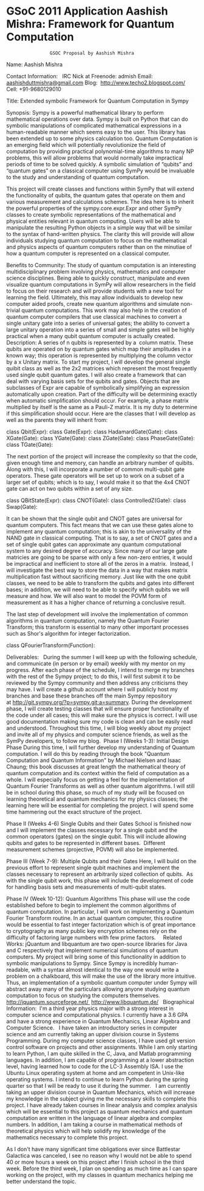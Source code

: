 # GSoC 2011 Application Aashish Mishra: Framework for Quantum Computation

					GSOC Proposal by Aashish Mishra

Name:
Aashish Mishra

Contact Information:
  IRC Nick at Freenode: 
     admish
  Email: 
     aashishduttmishra@gmail.com
  Blog: 
     http://www.techo2.blogspot.com/
  Cell: 
     +91-9680129010
 

Title:
                Extended symbolic Framework for Quantum Computation in Sympy
 

Synopsis:
Sympy is a powerful mathematical library to perform mathematical operations over data. Sympy is built on Python that can do symbolic manipulations of complicated mathematical expressions in a human-readable manner which seems easy to the user. This library has been extended up to some physics calculation too. Quantum Computation is an emerging field which will potentially revolutionize the field of computation by providing practical polynomial-time algorithms to many NP problems, this will allow problems that would normally take impractical periods of time to be solved quickly. A symbolic simulation of “qubits” and “quantum gates” on a classical computer using SymPy would be invaluable to the study and understanding of quantum computation. 

This project will create classes and functions within SymPy that will extend the functionality of qubits, the quantum gates that operate on them and various measurement and calculations schemes. The idea here is to inherit the powerful properties of the sympy.core.expr.Expr and other SymPy classes to create symbolic representations of the mathematical and physical entities relevant in quantum computing. Users will be able to manipulate the resulting Python objects in a simple way that will be similar to the syntax of hand-written physics. The clarity this will provide will allow individuals studying quantum computation to focus on the mathematical and physics aspects of quantum computers rather than on the minutiae of how a quantum computer is represented on a classical computer.

Benefits to Community:
The study of quantum computation is an interesting multidisciplinary problem involving physics, mathematics and computer science disciplines. Being able to quickly construct, manipulate and even visualize quantum computations in SymPy will allow researchers in the field to focus on their research and will provide students with a new tool for learning the field. Ultimately, this may allow individuals to develop new computer aided proofs, create new quantum algorithms and simulate non-trivial quantum computations. This work may also help in the creation of quantum computer compilers that use classical machines to convert a single unitary gate into a series of universal gates; the ability to convert a large unitary operation into a series of small and simple gates will be highly practical when a many qubit quantum computer is actually created.
Description:
A series of n qubits is represented by a  column matrix. These qubits are operated on by quantum gates which map their amplitudes in a known way; this operation is represented by multiplying the column vector by a x Unitary matrix. To start my project, I will develop the general single quibit class as well as the 2x2 matrices which represent the most frequently used single qubit quantum gates. I will also create a framework that can deal with varying basis sets for the qubits and gates. Objects that are subclasses of Expr are capable of symbolically simplifying an expression automatically upon creation. Part of the difficulty will be determining exactly when automatic simplification should occur. For example, a phase matrix multiplied by itself is the same as a Pauli-Z matrix. It is my duty to determine if this simplification should occur. Here are the classes that I will develop as well as the parents they will inherit from:

class Qbit(Expr):
class Gate(Expr):
class HadamardGate(Gate):
class XGate(Gate):
class YGate(Gate):
class ZGate(Gate):
class PhaseGate(Gate):
class TGate(Gate):

The next portion of the project will increase the complexity so that the code, given enough time and memory, can handle an arbitrary number of quibits. Along with this, I will incorporate a number of common multi-qubit gate operators. These gate operators will be set up to work on a subset of a larger set of qubits; which is to say, I would make it so that the 4x4 CNOT gate can act on two qubits within a set of any size.

class QBitState(Expr):
class CNOT(Gate):
class ControlledZ(Gate):
class Swap(Gate):

It can be shown that the single qubit and CNOT gates are universal for quantum computers. This fact means that we can use these gates alone to implement any quantum computation; this is akin to the universality of the NAND gate in classical computing. That is to say, a set of CNOT gates and a set of single qubit gates can approximate any quantum computational system to any desired degree of accuracy. Since many of our large gate matricies are going to be sparse with only a few non-zero entries, it would be impractical and inefficient to store all of the zeros in a matrix.  Instead, I will investigate the best way to store the data in a way that makes matrix multiplication fast without sacrificing memory. Just like with the one qubit classes, we need to be able to transform the qubits and gates into different bases; in addition, we will need to be able to specify which qubits we will measure and how. We will also want to model the POVM form of measurement as it has a higher chance of returning a conclusive result. 

The last step of development will involve the implementation of common algorithms in quantum computation, namely the Quantum Fourier Transform; this transform is essential to many other important processes such as Shor's algorithm for integer factorization.

class QFourierTransform(Function):

Deliverables:  
During the summer I will keep up with the following schedule, and communicate (in person or by email) weekly with my mentor on my progress. After each phase of the schedule, I intend to merge my branches with the rest of the Sympy project; to do this, I will first submit it to be reviewed by the Sympy community and then address any criticisms they may have. I will create a github account where I will publicly host my branches and base these branches off the main Sympy repository at http://git.sympy.org/?p=sympy.git;a=summary. During the development phase, I will create testing classes that will ensure proper functionality of the code under all cases; this will make sure the physics is correct. I will use good documentation making sure my code is clean and can be easily read and understood. Throughout this time, I will blog weekly about my project and invite all of my physics and computer science friends, as well as the SymPy developers, to follow my blog. 
Phase I (Weeks 1-3):
Initial Design Phase
During this time, I will further develop my understanding of Quantum computation. I will do this by reading through the book "Quantum Computation and Quantum Information" by Michael Nielsen and Isaac Chaung; this book discusses at great length the mathematical theory of quantum computation and its context within the field of computation as a whole. I will especially focus on getting a feel for the implementation of Quantum Fourier Transforms as well as other quantum algorithms. I will still be in school during this phase, so much of my study will be focused on learning theoretical and quantum mechanics for my physics classes; the learning here will be essential for completing the project. I will spend some time hammering out the exact structure of the project.

Phase II (Weeks 4-6)
Single Qubits and their Gates
School is finished now and I will implement the classes necessary for a single qubit and the common operators (gates) on the single qubit. This will include allowing qubits and gates to be represented in different bases.  Different measurement schemes (projective, POVM) will also be implemented.

Phase III (Week 7-9):
Multiple Qubits and their Gates
Here, I will build on the previous effort to represent single qubit machines and implement the classes necessary to represent an arbitrarily sized collection of qubits.  As with the single qubit work, this phase will include the development of code for handling basis sets and measurements of multi-qubit states.

Phase IV (Week 10-12):
Quantum Algorithms
This phase will use the code established before to begin to implement the common algorithms of quantum computation. In particular, I will work on implementing a Quantum Fourier Transform routine. In an actual quantum computer, this routine would be essential to fast integer factorization which is of great importance to cryptography as many public key encryption schemes rely on the difficulty of factoring large numbers with few prime factors.  
 
Related Works:
jQuantum and libquantum are two open-source libraries for Java and C respectively that implement numerical simulations of quantum computers. My project will bring some of this functionality in addition to symbolic manipulations to Sympy. Since Sympy is incredibly human-readable, with a syntax almost identical to the way one would write a problem on a chalkboard, this will make the use of the library more intuitive. Thus, an implementation of a symbolic quantum computer under Sympy will abstract away many of the particulars allowing anyone studying quantum computation to focus on studying the computers themselves.
   
http://jquantum.sourceforge.net/ 
http://www.libquantum.de/
 
Biographical Information:
 I'm a third year physics major with a strong interest in computer science and computational physics. I currently have a 3.6 GPA and have a strong experience in Quantum Mechanics, Linear Algebra and Computer Science.
 
I have taken an introductory series in computer science and am currently taking an upper division course in Systems Programming. During my computer science classes, I have used git version control software on projects and other assignments. While I am only starting to learn Python, I am quite skilled in the C, Java, and Matlab programming languages. In addition, I am capable of programming at a lower abstraction level, having learned how to code for the LC-3 Assembly ISA. I use the Ubuntu Linux operating system at home and am competent in Unix-like operating systems. I intend to continue to learn Python during the spring quarter so that I will be ready to use it during the summer.
 
I am currently taking an upper division course in Quantum Mechanics, which will increase my knowledge in the subject giving me the necessary skills to complete this project. I have already taken courses in linear analysis and complex analysis which will be essential to this project as quantum mechanics and quantum computation are written in the language of linear algebra and complex numbers. In addition, I am taking a course in mathematical methods of theoretical physics which will help solidify my knowledge of the mathematics necessary to complete this project.

As I don't have many significant time obligations ever since Battlestar Galactica was canceled, I see no reason why I would not be able to spend 40 or more hours a week on this project after I finish school in the third week. Before the third week, I plan on spending as much time as I can spare working on the project, with my classes in quantum mechanics helping me better understand the topic.
